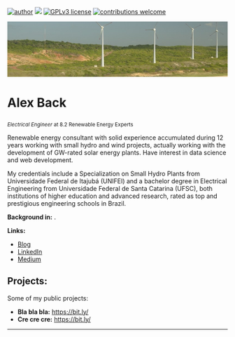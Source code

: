 [![author](https://img.shields.io/badge/author-clasenback-red.svg)](https://www.linkedin.com/in/alexback) [![](https://img.shields.io/badge/python-3.7+-blue.svg)](https://www.python.org/downloads/release/python-365/) [![GPLv3 license](https://img.shields.io/badge/License-GPLv3-blue.svg)](http://perso.crans.org/besson/LICENSE.html) [![contributions welcome](https://img.shields.io/badge/contributions-welcome-brightgreen.svg?style=flat)](https://github.com/clasenback)

<p align="center">
  <img src="banner.jpg" >
</p>

# Alex Back
<sub>*Electrical Engineer* at 8.2 Renewable Energy Experts</sub>

Renewable energy consultant with solid experience accumulated during 12 years working with small hydro and wind projects, actually working with the development of GW-rated solar energy plants. Have interest in data science and web development. 

My credentials include a Specialization on Small Hydro Plants from Universidade Federal de Itajubá (UNIFEI) and a bachelor degree in Electrical Engineering from Universidade Federal de Santa Catarina (UFSC), both institutions of higher education and advanced research, rated as top and prestigious engineering schools in Brazil.

**Background in:** .

**Links:**
* [Blog](http://sigmoidal.ai)
* [LinkedIn](https://www.linkedin.com/in/alexback)
* [Medium](https://www.medium.com)


## Projects:
Some of my public projects:

* **Bla bla bla:** https://bit.ly/
* **Cre cre cre:** https://bit.ly/

---




